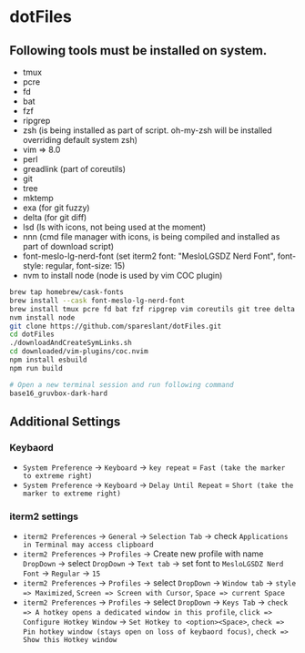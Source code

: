 # dotFiles
## Following tools must be installed on system.

* tmux
* pcre
* fd
* bat
* fzf
* ripgrep
* zsh (is being installed as part of script. oh-my-zsh will be installed overriding default system zsh)
* vim => 8.0
* perl
* greadlink (part of coreutils)
* git
* tree
* mktemp
* exa (for git fuzzy)
* delta (for git diff)
* lsd (ls with icons, not being used at the moment)
* nnn (cmd file manager with icons, is being compiled and installed as part of download script)
* font-meslo-lg-nerd-font (set iterm2 font: "MesloLGSDZ Nerd Font", font-style: regular, font-size: 15)
* nvm to install node (node is used by vim COC plugin)

```bash
brew tap homebrew/cask-fonts
brew install --cask font-meslo-lg-nerd-font
brew install tmux pcre fd bat fzf ripgrep vim coreutils git tree delta lsd nvm
nvm install node
git clone https://github.com/spareslant/dotFiles.git
cd dotFiles
./downloadAndCreateSymLinks.sh
cd downloaded/vim-plugins/coc.nvim
npm install esbuild
npm run build

# Open a new terminal session and run following command
base16_gruvbox-dark-hard
```

## Additional Settings
### Keybaord
* `System Preference` -> `Keyboard` -> `key repeat` = `Fast (take the marker to extreme right)`
* `System Preference` -> `Keyboard` -> `Delay Until Repeat` = `Short (take the marker to extreme right)`

### iterm2 settings
* `iterm2 Preferences` -> `General` -> `Selection Tab` -> check `Applications in Terminal may access clipboard`
* `iterm2 Preferences` -> `Profiles` -> Create new profile with name `DropDown` -> select `DropDown` -> `Text tab` -> set font to `MesloLGSDZ Nerd Font` -> `Regular` -> `15`
* `iterm2 Preferences` -> `Profiles` -> select `DropDown` -> `Window tab` -> `style => Maximized`, `Screen => Screen with Cursor`, `Space => current Space`
* `iterm2 Preferences` -> `Profiles` -> select `DropDown` -> `Keys Tab` -> `check => A hotkey opens a dedicated window in this profile`, `click => Configure Hotkey Window` -> `Set Hotkey to <option><Space>`,  `check => Pin hotkey window (stays open on loss of keybaord focus)`, `check => Show this Hotkey window`
